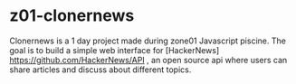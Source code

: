 # z01-clonernews

Clonernews is a 1 day project made during zone01 Javascript piscine. The goal is to build a simple web interface for [HackerNews] https://github.com/HackerNews/API , an open source api where users can share articles and discuss about different topics.